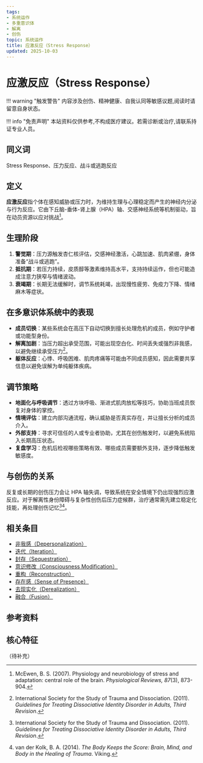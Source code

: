 ```yaml
---
tags:
- 系统运作
- 多重意识体
- 解离
- 创伤
topic: 系统运作
title: 应激反应（Stress Response）
updated: 2025-10-03
---
```



# 应激反应（Stress Response）

!!! warning "触发警告"
    内容涉及创伤、精神健康、自我认同等敏感议题,阅读时请留意自身状态。

!!! info "免责声明"
    本站资料仅供参考,不构成医疗建议。若需诊断或治疗,请联系持证专业人员。

## 同义词

Stress Response、压力反应、战斗或逃跑反应

## 定义

**应激反应**指个体在感知威胁或压力时，为维持生理与心理稳定而产生的神经内分泌与行为反应。它由下丘脑-垂体-肾上腺（HPA）轴、交感神经系统等机制驱动，旨在动员资源以应对挑战[^应激反应-1]。

## 生理阶段

1. **警觉期**：压力源触发杏仁核评估，交感神经激活，心跳加速、肌肉紧绷，身体准备“战斗或逃跑”。
2. **抵抗期**：若压力持续，皮质醇等激素维持高水平，支持持续运作，但也可能造成注意力狭窄与情绪波动。
3. **衰竭期**：长期无法缓解时，调节系统耗竭，出现慢性疲劳、免疫力下降、情绪麻木等症状。

## 在多意识体系统中的表现

- **成员切换**：某些系统会在高压下自动切换到擅长处理危机的成员，例如守护者或功能型身份。
- **解离加剧**：当压力超出承受范围，可能出现空白化、时间丢失或强烈非我感，以避免继续承受压力[^应激反应-2]。
- **躯体反应**：心悸、呼吸困难、肌肉疼痛等可能由不同成员感知，因此需要共享信息以避免误解为单纯躯体疾病。

## 调节策略

- **地面化与呼吸调节**：透过方块呼吸、渐进式肌肉放松等技巧，协助当班成员恢复对身体的掌控。
- **情境评估**：建立内部沟通流程，确认威胁是否真实存在，并让擅长分析的成员介入。
- **外部支持**：寻求可信任的人或专业者协助，尤其在创伤触发时，以避免系统陷入长期高压状态。
- **复盘学习**：危机后检视哪些策略有效、哪些成员需要额外支持，逐步降低触发敏感度。

## 与创伤的关系

反复或长期的创伤压力会让 HPA 轴失调，导致系统在安全情境下仍出现强烈应激反应。对于解离性身份障碍与复杂性创伤后压力症候群，治疗通常需先建立稳定化技能，再处理创伤记忆[^应激反应-2][^应激反应-3]。

## 相关条目

- [非我感（Depersonalization）](Depersonalization.md)
- [迭代（Iteration）](Iteration.md)
- [封存（Sequestration）](Sequestration.md)
- [意识修改（Consciousness Modification）](Consciousness-Modification.md)
- [重构（Reconstruction）](Reconstruction.md)
- [存在感（Sense of Presence）](Sense-Of-Presence.md)
- [去现实化（Derealization）](Derealization.md)
- [融合（Fusion）](Fusion.md)

## 参考资料

[^应激反应-1]: McEwen, B. S. (2007). Physiology and neurobiology of stress and adaptation: central role of the brain. _Physiological Reviews, 87_(3), 873-904.
[^应激反应-2]: International Society for the Study of Trauma and Dissociation. (2011). _Guidelines for Treating Dissociative Identity Disorder in Adults, Third Revision_.
[^应激反应-3]: van der Kolk, B. A. (2014). _The Body Keeps the Score: Brain, Mind, and Body in the Healing of Trauma_. Viking.

## 核心特征

（待补充）
